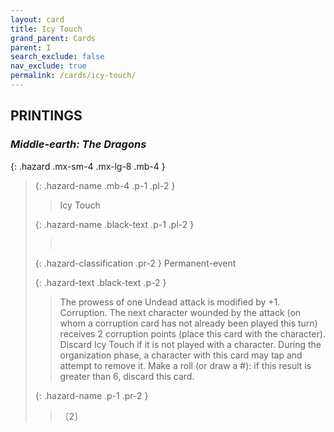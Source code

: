 ```yaml
---
layout: card
title: Icy Touch
grand_parent: Cards
parent: I
search_exclude: false
nav_exclude: true
permalink: /cards/icy-touch/
---
```


## PRINTINGS


### _Middle-earth: The Dragons_

{: .hazard .mx-sm-4 .mx-lg-8 .mb-4 }
> {: .hazard-name .mb-4 .p-1 .pl-2 }
> > <div class="hazard-mp"></div>
> > <div class="card-name">Icy Touch</div>
>
> {: .hazard-name .black-text .p-1 .pl-2 }
> > &nbsp;
>
> {: .hazard-classification .pr-2 }
> Permanent-event
>
> {: .hazard-text .black-text .p-2 }
> > The prowess of one Undead attack is modified by +1. Corruption. The next character wounded by the attack (on whom a corruption card has not already been played this turn) receives 2 corruption points (place this card with the character). Discard Icy Touch if it is not played with a character. During the organization phase, a character with this card may tap and attempt to remove it. Make a roll (or draw a #): if this result is greater than 6, discard this card. 
>
> {: .hazard-name .p-1 .pr-2 }
> > <div class="card-shield"></div>
> > <div class="card-corruption">〔2〕</div>
